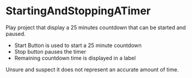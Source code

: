 StartingAndStoppingATimer
=========================

Play project that display a 25 minutes countdown that can be started and paused.

- Start Button is used to start a 25 minute countdown
- Stop button pauses the timer
- Remaining countdown time is displayed in a label

Unsure and suspect it does not represent an accurate amount of time.
